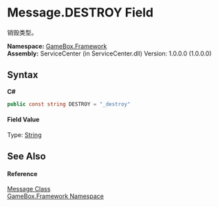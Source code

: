 # Message.DESTROY Field
 

销毁类型。

**Namespace:**&nbsp;<a href="a8957fe6-9cc0-3a6d-cd5c-a2a246efee1e">GameBox.Framework</a><br />**Assembly:**&nbsp;ServiceCenter (in ServiceCenter.dll) Version: 1.0.0.0 (1.0.0.0)

## Syntax

**C#**<br />
``` C#
public const string DESTROY = "_destroy"
```


#### Field Value
Type: <a href="http://msdn2.microsoft.com/zh-cn/library/s1wwdcbf" target="_blank">String</a>

## See Also


#### Reference
<a href="fbb77cf2-ca1a-d796-6639-bec63b9ccf94">Message Class</a><br /><a href="a8957fe6-9cc0-3a6d-cd5c-a2a246efee1e">GameBox.Framework Namespace</a><br />